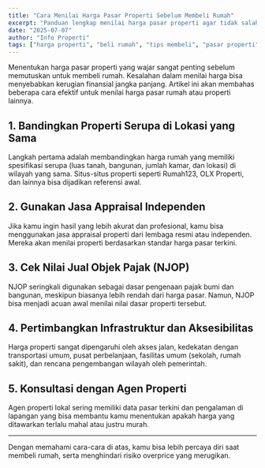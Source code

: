 ```yaml
---
title: "Cara Menilai Harga Pasar Properti Sebelum Membeli Rumah"
excerpt: "Panduan lengkap menilai harga pasar properti agar tidak salah beli rumah."
date: "2025-07-07"
author: "Info Properti"
tags: ["harga properti", "beli rumah", "tips membeli", "pasar properti", "edukasi properti"]
---
```



Menentukan harga pasar properti yang wajar sangat penting sebelum memutuskan untuk membeli rumah. Kesalahan dalam menilai harga bisa menyebabkan kerugian finansial jangka panjang. Artikel ini akan membahas beberapa cara efektif untuk menilai harga pasar rumah atau properti lainnya.

## 1. Bandingkan Properti Serupa di Lokasi yang Sama

Langkah pertama adalah membandingkan harga rumah yang memiliki spesifikasi serupa (luas tanah, bangunan, jumlah kamar, dan lokasi) di wilayah yang sama. Situs-situs properti seperti Rumah123, OLX Properti, dan lainnya bisa dijadikan referensi awal.

## 2. Gunakan Jasa Appraisal Independen

Jika kamu ingin hasil yang lebih akurat dan profesional, kamu bisa menggunakan jasa appraisal properti dari lembaga resmi atau independen. Mereka akan menilai properti berdasarkan standar harga pasar terkini.

## 3. Cek Nilai Jual Objek Pajak (NJOP)

NJOP seringkali digunakan sebagai dasar pengenaan pajak bumi dan bangunan, meskipun biasanya lebih rendah dari harga pasar. Namun, NJOP bisa menjadi acuan awal menilai nilai dasar properti tersebut.

## 4. Pertimbangkan Infrastruktur dan Aksesibilitas

Harga properti sangat dipengaruhi oleh akses jalan, kedekatan dengan transportasi umum, pusat perbelanjaan, fasilitas umum (sekolah, rumah sakit), dan rencana pengembangan wilayah oleh pemerintah.

## 5. Konsultasi dengan Agen Properti

Agen properti lokal sering memiliki data pasar terkini dan pengalaman di lapangan yang bisa membantu kamu menentukan apakah harga yang ditawarkan terlalu mahal atau justru murah.

---

Dengan memahami cara-cara di atas, kamu bisa lebih percaya diri saat membeli rumah, serta menghindari risiko overprice yang merugikan.

